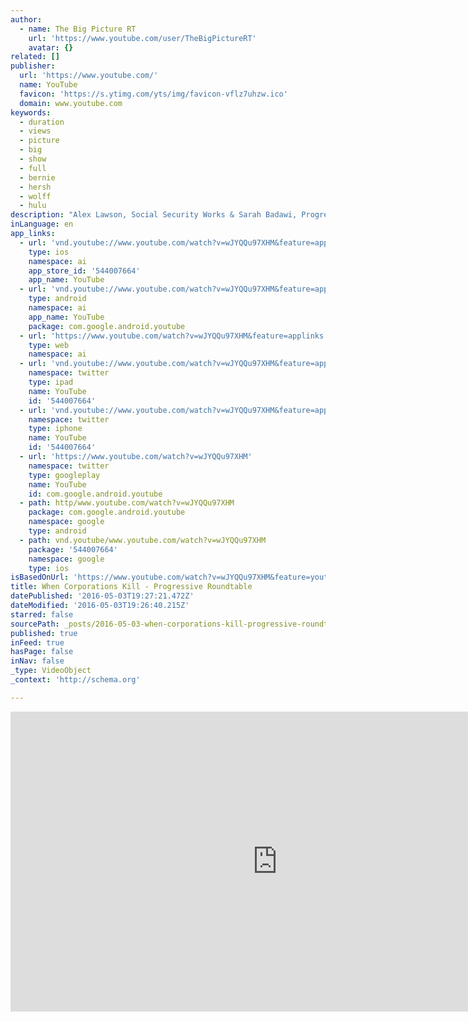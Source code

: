 ```yaml
---
author:
  - name: The Big Picture RT
    url: 'https://www.youtube.com/user/TheBigPictureRT'
    avatar: {}
related: []
publisher:
  url: 'https://www.youtube.com/'
  name: YouTube
  favicon: 'https://s.ytimg.com/yts/img/favicon-vflz7uhzw.ico'
  domain: www.youtube.com
keywords:
  - duration
  - views
  - picture
  - big
  - show
  - full
  - bernie
  - hersh
  - wolff
  - hulu
description: "Alex Lawson, Social Security Works & Sarah Badawi, Progressive Change Campaign Committee (PCCC) join Thom. Plus Special Panel Guest - Patty Lovera, Food & Water Watch. The Department of Justice is launching an investigation into the Dole Food company - one of the world's largest processors of fresh produce."
inLanguage: en
app_links:
  - url: 'vnd.youtube://www.youtube.com/watch?v=wJYQQu97XHM&feature=applinks'
    type: ios
    namespace: ai
    app_store_id: '544007664'
    app_name: YouTube
  - url: 'vnd.youtube://www.youtube.com/watch?v=wJYQQu97XHM&feature=applinks'
    type: android
    namespace: ai
    app_name: YouTube
    package: com.google.android.youtube
  - url: 'https://www.youtube.com/watch?v=wJYQQu97XHM&feature=applinks'
    type: web
    namespace: ai
  - url: 'vnd.youtube://www.youtube.com/watch?v=wJYQQu97XHM&feature=applinks'
    namespace: twitter
    type: ipad
    name: YouTube
    id: '544007664'
  - url: 'vnd.youtube://www.youtube.com/watch?v=wJYQQu97XHM&feature=applinks'
    namespace: twitter
    type: iphone
    name: YouTube
    id: '544007664'
  - url: 'https://www.youtube.com/watch?v=wJYQQu97XHM'
    namespace: twitter
    type: googleplay
    name: YouTube
    id: com.google.android.youtube
  - path: http/www.youtube.com/watch?v=wJYQQu97XHM
    package: com.google.android.youtube
    namespace: google
    type: android
  - path: vnd.youtube/www.youtube.com/watch?v=wJYQQu97XHM
    package: '544007664'
    namespace: google
    type: ios
isBasedOnUrl: 'https://www.youtube.com/watch?v=wJYQQu97XHM&feature=youtu.be'
title: When Corporations Kill - Progressive Roundtable
datePublished: '2016-05-03T19:27:21.472Z'
dateModified: '2016-05-03T19:26:40.215Z'
starred: false
sourcePath: _posts/2016-05-03-when-corporations-kill-progressive-roundtable.md
published: true
inFeed: true
hasPage: false
inNav: false
_type: VideoObject
_context: 'http://schema.org'

---
```

<iframe src="https://cdn.embedly.com/widgets/media.html?src=https%3A%2F%2Fwww.youtube.com%2Fembed%2FwJYQQu97XHM%3Ffeature%3Doembed&amp;url=https%3A%2F%2Fwww.youtube.com%2Fwatch%3Fv%3DwJYQQu97XHM%26feature%3Dyoutu.be&amp;image=https%3A%2F%2Fi.ytimg.com%2Fvi%2FwJYQQu97XHM%2Fhqdefault.jpg&amp;key=b7d04c9b404c499eba89ee7072e1c4f7&amp;type=text%2Fhtml&amp;schema=youtube" width="854" height="480" scrolling="no" frameborder="0" allowfullscreen="" style=""></iframe>